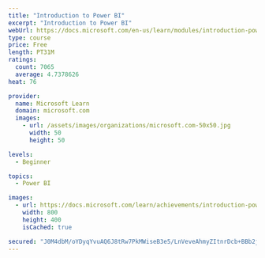 ```yaml
---
title: "Introduction to Power BI"
excerpt: "Introduction to Power BI"
webUrl: https://docs.microsoft.com/en-us/learn/modules/introduction-power-bi/
type: course
price: Free
length: PT31M
ratings:
  count: 7065
  average: 4.7378626
heat: 76

provider:
  name: Microsoft Learn
  domain: microsoft.com
  images:
    - url: /assets/images/organizations/microsoft.com-50x50.jpg
      width: 50
      height: 50

levels:
  - Beginner

topics:
  - Power BI

images:
  - url: https://docs.microsoft.com/learn/achievements/introduction-power-bi-social.png
    width: 800
    height: 400
    isCached: true

secured: "J0M4dbM/oYDyqYvuAQ6J8tRw7PkMWiseB3e5/LnVeveAhmyZItnrDcb+BBb2jKElbc+OaFOqmsu6mvmE31PNd9V0d7u4ftjYZ6Ein5aBGovSrkUVtiZ4I8HBl7fYKKEG8QcDZTLvCGuufCNxrQCHk/2M5G3r6Xlap7v631o/WUZW6lcPoEg/ArydIDuqqkncqRsZKbcOiIVlAgl17MJSNSxA7tiKLKeyNBttd8Dd1JsRh1C+x+BvE18lOJpRi8JbheurtNipO1IvjCbPRZB2pB0952SbMJarHWVKCodxfpj0QO2qJL8QvKl3pNn3QFO1wCd8BCyx/gQv4KPB1l0gXoceT4nWdG8wkrjOt8NFNv2xvK7lSavmBjShPrLgRbSC7SWwxR5LdxdIyfwKGhxO87o0RgvTXEV4qmmg/6A4Lj4=;oAZ4WL7u8GmyTLy2TWmMYQ=="
---
```


